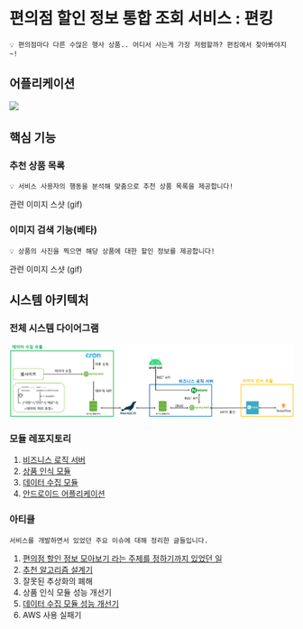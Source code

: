 # 편의점 할인 정보 통합 조회 서비스 : 편킹

    💡 편의점마다 다른 수많은 행사 상품.. 어디서 사는게 가장 저렴할까? 편킹에서 찾아봐야지~!
## 어플리케이션
<img src="/profile/앱%20주요%20UI.png">

## 핵심 기능

### 추천 상품 목록
    💡 서비스 사용자의 행동을 분석해 맞춤으로 추천 상품 목록을 제공합니다!
관련 이미지 스샷 (gif)
### 이미지 검색 기능(베타)
    💡 상품의 사진을 찍으면 해당 상품에 대한 할인 정보를 제공합니다!
관련 이미지 스샷 (gif)

## 시스템 아키텍처
### 전체 시스템 다이어그램
<img src="/profile/system_diagram.png">

### 모듈 레포지토리
1. [비즈니스 로직 서버](https://github.com/HongikUniv-CAPSTONE-DESIGN-2023-YDY-1/CAPSTONE_DESIGN_BackEnd_API_Server)
2. [상품 인식 모듈](https://github.com/HongikUniv-CAPSTONE-DESIGN-2023-YDY-1/CAPSTONE_DESIGN_AI_Module)
3. [데이터 수집 모듈](https://github.com/HongikUniv-CAPSTONE-DESIGN-2023-YDY-1/CAPSTONE_DESIGN_BackEnd_DATA_SCRAPING)
4. [안드로이드 어플리케이션](https://github.com/HongikUniv-CAPSTONE-DESIGN-2023-YDY-1/CAPSTON_DESIGN_ANDROID)
### 아티클

    서비스를 개발하면서 있었던 주요 이슈에 대해 정리한 글들입니다.

1. [편의점 할인 정보 모아보기 라는 주제를 정하기까지 있었던 일](https://robinjoon.notion.site/599b75adbbbf40a78904067af52c2775?pvs=4)
2. [추천 알고리즘 설계기](https://robinjoon.notion.site/81ea5ddd83f04e6eb81cdc16124c620f?pvs=4)
3. 잘못된 추상화의 폐해
4. 상품 인식 모듈 성능 개선기
5. [데이터 수집 모듈 성능 개선기](https://robinjoon.notion.site/25d0b94ca1394fc8a579d691d5dcd34a?pvs=4)
6. AWS 사용 실패기
